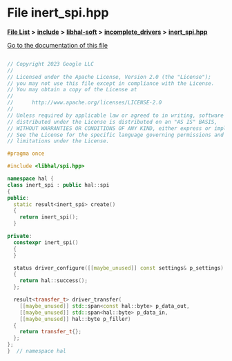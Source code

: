 

# File inert\_spi.hpp

[**File List**](files.md) **>** [**include**](dir_cba0faac6e93618a6e2539705915bd70.md) **>** [**libhal-soft**](dir_d4bad6877cf31bc2d39b696d7a305013.md) **>** [**incomplete\_drivers**](dir_6341654c6178e3c825562b2d2d27fb31.md) **>** [**inert\_spi.hpp**](inert__spi_8hpp.md)

[Go to the documentation of this file](inert__spi_8hpp.md)

```C++

// Copyright 2023 Google LLC
//
// Licensed under the Apache License, Version 2.0 (the "License");
// you may not use this file except in compliance with the License.
// You may obtain a copy of the License at
//
//      http://www.apache.org/licenses/LICENSE-2.0
//
// Unless required by applicable law or agreed to in writing, software
// distributed under the License is distributed on an "AS IS" BASIS,
// WITHOUT WARRANTIES OR CONDITIONS OF ANY KIND, either express or implied.
// See the License for the specific language governing permissions and
// limitations under the License.

#pragma once

#include <libhal/spi.hpp>

namespace hal {
class inert_spi : public hal::spi
{
public:
  static result<inert_spi> create()
  {
    return inert_spi();
  }

private:
  constexpr inert_spi()
  {
  }

  status driver_configure([[maybe_unused]] const settings& p_settings)
  {
    return hal::success();
  };

  result<transfer_t> driver_transfer(
    [[maybe_unused]] std::span<const hal::byte> p_data_out,
    [[maybe_unused]] std::span<hal::byte> p_data_in,
    [[maybe_unused]] hal::byte p_filler)
  {
    return transfer_t{};
  };
};
}  // namespace hal

```

